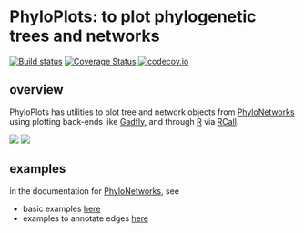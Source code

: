 # PhyloPlots: to plot phylogenetic trees and networks

[![Build status](https://github.com/cecileane/PhyloPlots.jl/workflows/CI/badge.svg?branch=master)](https://github.com/cecileane/PhyloPlots.jl/actions/workflows/ci.yml)
[![Coverage Status](https://coveralls.io/repos/cecileane/PhyloPlots.jl/badge.svg?branch=master&service=github)](https://coveralls.io/github/cecileane/PhyloPlots.jl?branch=master)
[![codecov.io](http://codecov.io/github/cecileane/PhyloPlots.jl/coverage.svg?branch=master)](http://codecov.io/github/cecileane/PhyloPlots.jl?branch=master)

## overview

PhyloPlots has utilities to plot tree and network objects
from [PhyloNetworks](https://github.com/crsl4/PhyloNetworks.jl)
using plotting back-ends like [Gadfly](http://gadflyjl.org/stable/),
and through [R](https://www.r-project.org)
via [RCall](https://github.com/JuliaInterop/RCall.jl).

[![](https://img.shields.io/badge/docs-stable-blue.svg)](https://cecileane.github.io/PhyloPlots.jl/stable)
[![](https://img.shields.io/badge/docs-dev-blue.svg)](https://cecileane.github.io/PhyloPlots.jl/dev)

## examples

in the documentation for [PhyloNetworks](http://crsl4.github.io/PhyloNetworks.jl/latest/), see
- basic examples
  [here](http://crsl4.github.io/PhyloNetworks.jl/latest/man/snaq_plot/#Network-Visualization-1)
- examples to annotate edges
  [here](http://crsl4.github.io/PhyloNetworks.jl/latest/man/bootstrap/#support-for-tree-edges)
